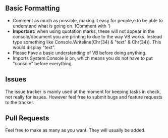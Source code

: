 ## Basic Formatting

* Comment as much as possible, making it easy for people,e to be able to understand what is going on. (Comment with ')
* **Important:** when using quotation marks, these will not appear in the console/document you are printing to due to the way VB works. Instead type something like Console.Writeline(Chr(34) & "text" & Chr(34)). This would display "text".
* Please have a basic understanding of VB before doing anything.
* Imports System.Console is on, which means you do not have to put "console" before everything

## Issues

The issue tracker is mainly used at the moment for keeping tasks in check, not really for issues. However feel free to submit bugs and feature requests to the tracker.

## Pull Requests

Feel free to make as many as you want. They will usually be added.
